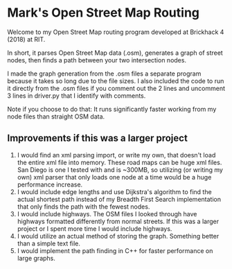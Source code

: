 # Mark's Open Street Map Routing

Welcome to my Open Street Map routing program developed at Brickhack 4 (2018)
at RIT.

In short, it parses Open Street Map data (.osm), generates a graph of street
nodes, then finds a path between your two intersection nodes.

I made the graph generation from the .osm files a separate program because
it takes so long due to the file sizes. I also included the code to run
it directly from the .osm files if you comment out the 2 lines and uncomment 3
lines in driver.py that I identify with comments.

Note if you choose to do that: It runs significantly faster working from my
node files than straight OSM data.

## Improvements if this was a larger project

1. I would find an xml parsing import, or write my own, that doesn't load the 
entire xml file into memory. These road maps can be huge xml files. San Diego
is one I tested with and is ~300MB, so utilizing (or writing my own) xml parser 
that only loads one node at a time would be a huge performance increase.
2. I would include edge lengths and use Dijkstra's algorithm to find the
actual shortest path instead of my Breadth First Search implementation that
only finds the path with the fewest nodes.
3. I would include highways. The OSM files I looked through have highways 
formatted differently from normal streets. If this was a larger project or I 
spent more time I would include highways.
4. I would utilize an actual method of storing the graph. Something better
than a simple text file.
5. I would implement the path finding in C++ for faster performance on large
graphs.

